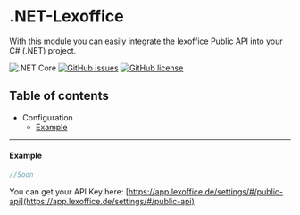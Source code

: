 # .NET-Lexoffice
With this module you can easily integrate the lexoffice Public API into your C# (.NET) project.

<p align="center"> 
    
![.NET Core](https://github.com/nils-kt/.NET-Lexoffice/workflows/.NET%20Core/badge.svg?branch=master) [![GitHub issues](https://img.shields.io/github/issues/nils-kt/.NET-Lexoffice)](https://github.com/nils-kt/.NET-Lexoffice/issues) [![GitHub license](https://img.shields.io/github/license/nils-kt/.NET-Lexoffice)](https://github.com/nils-kt/.NET-Lexoffice/blob/master/LICENSE)

</p>


## Table of contents
- Configuration
    - [Example](#example)
___
#### Example
```cs
//Soon
```
You can get your API Key here: [https://app.lexoffice.de/settings/#/public-api](https://app.lexoffice.de/settings/#/public-api)
